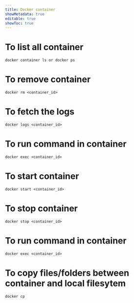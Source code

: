 ```yaml
---
title: Docker container
showMetadata: true
editable: true
showToc: true
---
```


# To list all container 
```
docker container ls or docker ps
```
# To remove container
```
docker rm <container_id>
```
# To fetch the logs
```
docker logs <container_id>
```
# To run command in container
```
docker exec <container_id>
```
# To start container
```
docker start <container_id>
```
# To stop container
```
docker stop <container_id>
```
# To run command in container 
```
docker exec <container_id>
```
# To copy files/folders between container and local filesytem
```
docker cp
```